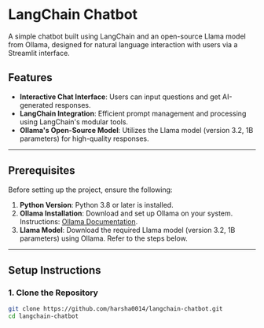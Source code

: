# LangChain Chatbot

A simple chatbot built using LangChain and an open-source Llama model from Ollama, designed for natural language interaction with users via a Streamlit interface.

## Features
- **Interactive Chat Interface**: Users can input questions and get AI-generated responses.
- **LangChain Integration**: Efficient prompt management and processing using LangChain's modular tools.
- **Ollama's Open-Source Model**: Utilizes the Llama model (version 3.2, 1B parameters) for high-quality responses.

---

## Prerequisites
Before setting up the project, ensure the following:
1. **Python Version**: Python 3.8 or later is installed.
2. **Ollama Installation**: Download and set up Ollama on your system. Instructions: [Ollama Documentation](https://ollama.ai/).
3. **Llama Model**: Download the required Llama model (version 3.2, 1B parameters) using Ollama. Refer to the steps below.

---

## Setup Instructions

### 1. Clone the Repository
```bash
git clone https://github.com/harsha0014/langchain-chatbot.git
cd langchain-chatbot
